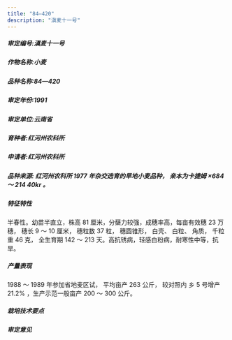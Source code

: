```yaml
---
title: "84—420"
description: "滇麦十一号"
---
```

##### 审定编号:滇麦十一号

##### 作物名称:小麦

##### 品种名称:84—420

##### 审定年份:1991

##### 审定单位:云南省

##### 育种者:红河州农科所

##### 申请者:红河州农科所

##### 品种来源: 红河州农科所 1977 年杂交选育的旱地小麦品种， 亲本为卡捷姆 ×684 ～ 214 40kr 。

##### 特征特性
半春性。幼苗半直立，株高 81 厘米，分蘖力较强，成穗率高，每亩有效穗 23 万穗， 穗长 9 ～ 10 厘米， 穗粒数 37 粒， 穗圆锥形， 白壳、 白粒、 角质， 千粒重 46 克， 全生育期 142 ～ 213 天。高抗锈病，轻感白粉病，耐寒性中等，抗旱。

##### 产量表现
1988 ～ 1989 年参加省地麦区试， 平均亩产 263 公斤， 较对照内 乡 5 号增产 21.2% ，生产示范一般亩产 200 ～ 300 公斤。

##### 栽培技术要点


##### 审定意见

